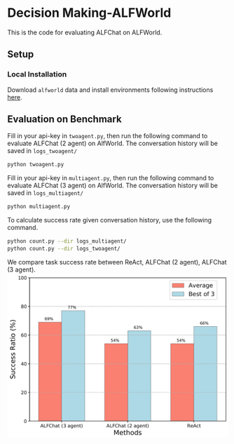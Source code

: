# Decision Making-ALFWorld
This is the code for evaluating ALFChat on ALFWorld.

## Setup
### Local Installation
Download `alfworld` data and install environments following instructions [here](https://github.com/alfworld/alfworld).


## Evaluation on Benchmark

Fill in your api-key in `twoagent.py`, then run the following command to evaluate ALFChat (2 agent) on AlfWorld. The conversation history will be saved in `logs_twoagent/`

```bash
python twoagent.py
```
Fill in your api-key in `multiagent.py`, then run the following command to evaluate ALFChat (3 agent) on AlfWorld. The conversation history will be saved in `logs_multiagent/`

```bash
python multiagent.py
```

To calculate success rate given conversation history, use the following command.

```bash
python count.py --dir logs_multiagent/
python count.py --dir logs_twoagent/
```
We compare task success rate between ReAct, ALFChat (2 agent), ALFChat (3 agent).
![](results.jpg)
